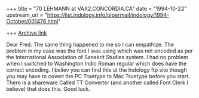 +++
title = "70 LEHMANN at VAX2.CONCORDIA.CA"
date = "1994-10-22"
upstream_url = "https://list.indology.info/pipermail/indology/1994-October/001476.html"

+++
[Archive link](https://list.indology.info/pipermail/indology/1994-October/001476.html)

Dear Fred. The same thing happened to me so I can empathize. The problem in my 
case was the font I was using which was not encoded as per the International
Association of Sanskrit Studies system. I had no problem when I switched to 
Washington Indic Roman regular which does have the correct encoding. I believ
you can find this at the Indology ftp site though you may have to covert the
PC Truetype to Mac Truetype before you start. There is a shareware Called TT
Converter (and another called Font Clerk I believe) that does this. Good luck.





